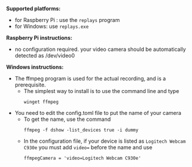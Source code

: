 **Supported platforms:**

- for Raspberry Pi : use the `replays` program
- for Windows: use `replays.exe`

**Raspberry Pi instructions:**

- no configuration required.  your video camera should be automatically detected as /dev/video0

**Windows instructions:**

- The ffmpeg program is used for the actual recording, and is a prerequisite.
  - The simplest way to install is to use the command line and type 
    ```
    winget ffmpeg
    ```
- You need to edit the config.toml file to put the name of your camera
  - To get the name, use the command
    ```
    ffmpeg -f dshow -list_devices true -i dummy
    ```
  - In the configuration file, if your device is listed as `Logitech Webcam C930e` you must add `video=` before the name and use
    ```
    ffmpegCamera = 'video=Logitech Webcam C930e'
    ```

